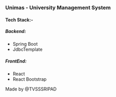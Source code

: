### Unimas - University Management System 

#### Tech Stack:-
##### Backend:
 - Spring Boot
 - JdbcTemplate

##### FrontEnd:
 - React
 - React Bootstrap 


Made by @TVSSSRIPAD